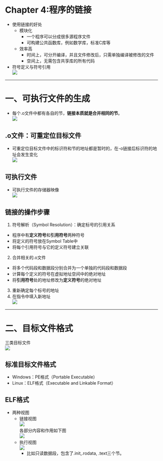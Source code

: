 # Chapter 4:程序的链接
+ 使用链接的好处
  + 模块化
    + 一个程序可以分成很多源程序文件
    + 可构建公共函数库，例如数学库，标准C库等
  + 效率高
    + 时间上，可分开编译，并且文件修改后，只需单独编译被修改的文件
    + 空间上，无需包含共享库的所有代码
+ 符号定义与符号引用  
![](img/2019-11-04-06-50-26.png)
---
# 一、可执行文件的生成
+ 每个.o文件中都有各自的节，**链接本质就是合并相同的节**。  
![](img/2019-11-04-07-07-41.png)

## .o文件：可重定位目标文件
+ 可重定位目标文件中的标识符和节的地址都是暂时的，在-o链接后标识符的地址会发生变化  
![](img/2019-11-04-07-16-11.png)
## 可执行文件
+ 可执行文件的存储器映像  
![](img/2019-11-04-07-17-07.png)
## 链接的操作步骤
1. 符号解析（Symbol Resolution）：确定标号的引用关系
  + 程序中有**定义符号**和**引用符号**两种符号
  + 将定义的符号放在Symbol Table中
  + 将每个引用符号与它的定义符号建立关联
2. 合并相关的.o文件
  + 将多个代码段和数据段分别合并为一个单独的代码段和数据段
  + 计算每个定义的符号在虚拟地址空间中的绝对地址
  + 将**引用符号**处的地址修改为**定义符号**的绝对地址
3. 重新确定每个标号的地址
4. 在指令中填入新地址  
![](img/2019-11-04-07-29-43.png)

---

# 二、目标文件格式
三类目标文件  
![](img/2019-11-04-07-41-28.png)
## 标准目标文件格式
+ Windows：PE格式（Portable Executable）
+ Linux：ELF格式（Executable and Linkable Format）
## ELF格式
+ 两种视图
  + 链接视图  
    ![](img/2019-11-04-07-47-31.png)  
    各部分内容和作用如下图  
    ![](img/2019-11-06-06-12-17.png)
  + 执行视图  
    ![](img/2019-11-04-07-47-52.png)
    + 比如只读数据段，包含了.init,.rodata, .text三个节。
